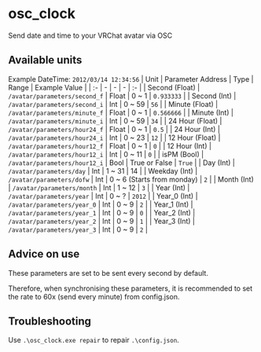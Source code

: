 # osc_clock
Send date and time to your VRChat avatar via OSC

## Available units
Example DateTime: `2012/03/14 12:34:56`
| Unit | Parameter Address  | Type | Range | Example Value |
| :- | - | - | - | :- |
| Second (Float) | `/avatar/parameters/second_f`  | Float  | 0 ~ 1 | `0.933333` |
| Second (Int) | `/avatar/parameters/second_i`  | Int  | 0 ~ 59 | `56` |
| Minute (Float) | `/avatar/parameters/minute_f`  | Float  | 0 ~ 1 | `0.566666` |
| Minute (Int) | `/avatar/parameters/minute_i`  | Int  | 0 ~ 59 | `34` |
| 24 Hour (Float) | `/avatar/parameters/hour24_f`  | Float  | 0 ~ 1 | `0.5` |
| 24 Hour (Int) | `/avatar/parameters/hour24_i`  | Int  | 0 ~ 23 | `12` |
| 12 Hour (Float) | `/avatar/parameters/hour12_f`  | Float  | 0 ~ 1 | `0` |
| 12 Hour (Int) | `/avatar/parameters/hour12_i`  | Int  | 0 ~ 11 | `0` |
| isPM (Bool) | `/avatar/parameters/hour12_i`  | Bool  | True or False | `True` |
| Day (Int) | `/avatar/parameters/day`  | Int  | 1 ~ 31 | 14 |
| Weekday (Int) | `/avatar/parameters/dofw`  | Int  | 0 ~ 6 (Starts from monday) | `2` |
| Month (Int) | `/avatar/parameters/month`  | Int  | 1 ~ 12 | `3` |
| Year (Int) | `/avatar/parameters/year`  | Int  | 0 ~ ? | `2012` |
| Year_0 (Int) | `/avatar/parameters/year_0`  | Int  | 0 ~ 9 | `2` |
| Year_1 (Int) | `/avatar/parameters/year_1`  | Int  | 0 ~ 9 | `0` |
| Year_2 (Int) | `/avatar/parameters/year_2`  | Int  | 0 ~ 9 | `1` |
| Year_3 (Int) | `/avatar/parameters/year_3`  | Int  | 0 ~ 9 | `2` |

## Advice on use

These parameters are set to be sent every second by default.

Therefore, when synchronising these parameters, it is recommended to set the rate to 60x (send every minute) from config.json.

## Troubleshooting
Use `.\osc_clock.exe repair` to repair `.\config.json`.

